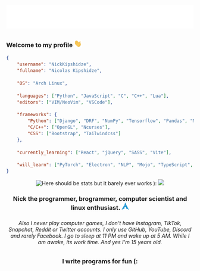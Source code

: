<h1 align="center">
    <img src="https://raw.githubusercontent.com/NickKipshidze/NickKipshidze/main/name.svg" alt="Nick Kipshidze"/>
</h1>

<h3 align="left">
    Welcome to my profile <img src="https://raw.githubusercontent.com/NickKipshidze/NickKipshidze/main/wave.gif" height="20px" alt="👋">
</h3>

```JSON
{
    "username": "NickKipshidze",
    "fullname": "Nicolas Kipshidze",

    "OS": "Arch Linux",

    "languages": ["Python", "JavaScript", "C", "C++", "Lua"],
    "editors": ["VIM/NeoVim", "VSCode"],

    "frameworks": {
        "Python": ["Django", "DRF", "NumPy", "Tensorflow", "Pandas", "Matplotlib", "OpenCV", "PyQt5", "Tkinter", "PyGame"],
        "C/C++": ["OpenGL", "Ncurses"],
        "CSS": ["Bootstrap", "Tailwindcss"]
    },

    "currently_learning": ["React", "jQuery", "SASS", "Vite"],

    "will_learn": ["PyTorch", "Electron", "NLP", "Mojo", "TypeScript", "Angular", "React Native"]
}
```

<div align="center">
    <img alt="Here should be stats but it barely ever works ):" src="https://streak-stats.demolab.com/?user=NickKipshidze&hide_border=true&card_width=700&theme=react">
    <img src="https://github-profile-summary-cards.vercel.app/api/cards/profile-details?username=NickKipshidze&theme=react&hide_border=true">
</div>

<h3 align="center">Nick the programmer, brogrammer, computer scientist and linux enthusiast. <img src="./arch.png" height="20px" alt="arch"><h3>
<h6 align="center">Also I never play computer games, I don't have Instagram, TikTok, Snapchat, Reddit or Twitter accounts. I only use GitHub, YouTube, Discord and rarely Facebook. I go to sleep at 11 PM and wake up at 5 AM. While I am awake, its work time. And yes I'm 15 years old.<h6>

<h3 align="center">I write programs for fun (:</h3>
